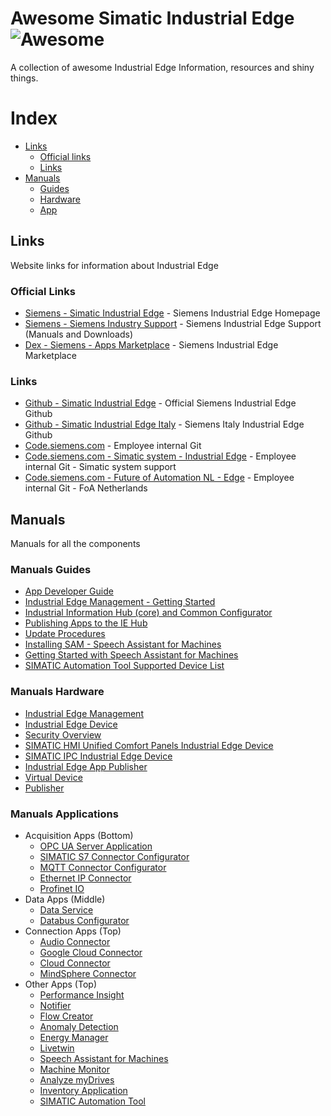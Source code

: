# Awesome Simatic Industrial Edge ![Awesome](https://cdn.rawgit.com/sindresorhus/awesome/d7305f38d29fed78fa85652e3a63e154dd8e8829/media/badge.svg)
A collection of awesome Industrial Edge Information, resources and shiny things.

# Index
* [Links](#Links)
  * [Official links](#official-links)  
  * [Links](#links)
* [Manuals](#manuals) 
  * [Guides](#manuals-guides)
  * [Hardware](#manuals-hardware)
  * [App](#manuals-applications)

## Links
Website links for information about Industrial Edge

### Official Links
* [Siemens - Simatic Industrial Edge](https://new.siemens.com/global/en/products/automation/topic-areas/industrial-edge.html) - Siemens Industrial Edge Homepage
* [Siemens - Siemens Industry Support](https://support.industry.siemens.com/cs/search?t=all&search=industrial%20edge&type=ProductSupport%2CCatalog%2CCertificate%2CDownload%2CFaq%2CManual%2CCharacteristic%2CProductNote%2CDownloadSoftwareArchive%2CExampleOfUse%2CSlk&lc=nl-NL) - Siemens Industrial Edge Support (Manuals and Downloads)
* [Dex - Siemens - Apps Marketplace](https://www.dex.siemens.com/?selected=edge) - Siemens Industrial Edge Marketplace

### Links
* [Github - Simatic Industrial Edge](https://github.com/industrial-edge) - Official Siemens Industrial Edge Github
* [Github - Simatic Industrial Edge Italy](https://github.com/SiemensIndustrialEdgeITA) - Siemens Italy Industrial Edge Github
* [Code.siemens.com](https://code.siemens.com) - Employee internal Git
* [Code.siemens.com - Simatic system - Industrial Edge](https://code.siemens.com/simatic-systems-support/industrial-edge) -  Employee internal Git - Simatic system support 
* [Code.siemens.com - Future of Automation NL - Edge](https://code.siemens.com/future-of-automation/edge) - Employee internal Git - FoA Netherlands 

## Manuals
Manuals for all the components

### Manuals Guides
* [App Developer Guide](https://support.industry.siemens.com/cs/document/109795865/industrial-edge-app-developer-guide-v1-2-1)
* [Industrial Edge Management - Getting Started](https://support.industry.siemens.com/cs/document/109779989/industrial-edge-management-getting-started)
* [Industrial Information Hub (core) and Common Configurator](https://support.industry.siemens.com/cs/document/109803582/industrial-information-hub-(core)-and-common-configurator-for-industrial-edge)
* [Publishing Apps to the IE Hub](https://support.industry.siemens.com/cs/document/109807680/industrial-edge-publishing-apps-to-the-ie-hub-02-22)
* [Update Procedures](https://support.industry.siemens.com/cs/document/109807682/industrial-edge-update-procedures-02-22)
* [Installing SAM - Speech Assistant for Machines](https://support.industry.siemens.com/cs/document/109798355/installing-sam-speech-assistant-for-machines)
* [Getting Started with Speech Assistant for Machines](https://support.industry.siemens.com/cs/document/109798497/getting-started-with-speech-assistant-for-machines)
* [SIMATIC Automation Tool Supported Device List](https://support.industry.siemens.com/cs/document/109801887/simatic-automation-tool-supported-device-list)

### Manuals Hardware
* [Industrial Edge Management](https://support.industry.siemens.com/cs/document/109780393/industrial-edge-management-operation)
* [Industrial Edge Device](https://support.industry.siemens.com/cs/document/109807688/industrial-edge-device-operation-v1-6)
* [Security Overview](https://support.industry.siemens.com/cs/document/109807696/industrial-edge-security-overview-02-22)
* [SIMATIC HMI Unified Comfort Panels Industrial Edge Device](https://support.industry.siemens.com/cs/document/109804671/simatic-hmi-unified-comfort-panels-industrial-edge-device-operation)
* [SIMATIC IPC Industrial Edge Device](https://support.industry.siemens.com/cs/document/109807204/simatic-ipc-industrial-edge-device-operation-v1-5)
* [Industrial Edge App Publisher](https://support.industry.siemens.com/cs/document/109807692/industrial-edge-app-publisher-operation-02-22)
* [Virtual Device](https://support.industry.siemens.com/cs/document/109809569/industrial-edge-virtual-device)
* [Publisher](https://support.industry.siemens.com/cs/document/109778824/industrial-edge-publisher)

### Manuals Applications
* Acquisition Apps (Bottom)
  * [OPC UA Server Application](https://support.industry.siemens.com/cs/document/109809932/industrial-edge-opc-ua-server-application-v1-0-2)
  * [SIMATIC S7 Connector Configurator](https://support.industry.siemens.com/cs/document/109807394/simatic-s7-connector-configurator-v1-6)
  * [MQTT Connector Configurator](https://support.industry.siemens.com/cs/document/109809930/industrial-edge-mqtt-connector-v1-6)
  * [Ethernet IP Connector](https://support.industry.siemens.com/cs/document/109792878/ethernet-ip-connector-and-configurator)
  * [Profinet IO](https://support.industry.siemens.com/cs/document/109793251/profinet-io-connector-v1-1)
* Data Apps (Middle)
  * [Data Service](https://support.industry.siemens.com/cs/document/109781417/data-service-for-industrial-edge)
  * [Databus Configurator](https://support.industry.siemens.com/cs/document/109809929/industrial-edge-databus-configurator-v1-6)
* Connection Apps (Top)
  * [Audio Connector](https://support.industry.siemens.com/cs/document/109805476/audio-connector-for-industrial-edge)
  * [Google Cloud Connector](https://support.industry.siemens.com/cs/document/109809307/industrial-edge-google-cloud-connector-v0-0-3)
  * [Cloud Connector](https://support.industry.siemens.com/cs/document/109810240/industrial-edge-cloud-connector-v1-7)
  * [MindSphere Connector ](https://support.industry.siemens.com/cs/document/109810239/industrial-edge-mindsphere-connector-v1-2)
* Other Apps (Top)
  * [Performance Insight](https://support.industry.siemens.com/cs/document/109781419/performance-insight-for-industrial-edge)
  * [Notifier](https://support.industry.siemens.com/cs/document/109781418/notifier-for-industrial-edge)
  * [Flow Creator](https://support.industry.siemens.com/cs/document/109809931/industrial-edge-flow-creator-v1-3-7)
  * [Anomaly Detection](https://support.industry.siemens.com/cs/document/109801959/anomaly-detection-for-industrial-edge)
  * [Energy Manager](https://support.industry.siemens.com/cs/document/109781420/energy-manager-for-industrial-edge)
  * [Livetwin](https://support.industry.siemens.com/cs/document/109780275/edge-livetwin-edge-app)
  * [Speech Assistant for Machines](https://support.industry.siemens.com/cs/document/109791888/simatic-industrial-software-speech-assistant-for-machines)
  * [Machine Monitor](https://support.industry.siemens.com/cs/document/109806775/machine-monitor-for-industrial-edge)
  * [Analyze myDrives](https://support.industry.siemens.com/cs/document/109809520/analyze-mydrives-edge)
  * [Inventory Application](https://support.industry.siemens.com/cs/document/109808805/inventory-application-v1-2-0)
  * [SIMATIC Automation Tool](https://support.industry.siemens.com/cs/document/109795199/simatic-automation-tool-online-help)


